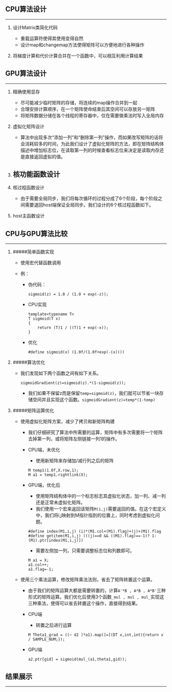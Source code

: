 
## CPU算法设计
---

1. 设计Matrix类简化代码
	- 重载运算符使得其使用变得自然
	- 设计map和changemap方法使得矩阵可以方便地进行各种操作

2. 将梯度计算和代价计算合并在一个函数中，可以相互利用计算结果

## GPU算法设计
---

1. 精确使用显存
	- 尽可能减少临时矩阵的存储，将连续的map操作合并到一起
	- 合理安排计算顺序，在一个矩阵使命结束后其空间可以存放另一矩阵
	- 将矩阵数据分储在各个线程的寄存器中，仅在需要做乘法时写入全局内存

2. 虚拟化矩阵设计
	- 算法中出现多次“添加一列”和“删除第一列”操作，而如果改写矩阵的话将会消耗较多的时间，为此我们设计了虚拟化矩阵的方法，即在矩阵结构体描述中增加标志位，在读取第一列的时候查看标志位来决定是读取内存还是直接返回虚拟的值。

3. 核功能函数设计
	- 
	
4. 核过程函数设计
	- 由于需要全局同步，我们将每次循环的过程分成了6个阶段，每个阶段之间需要退回host端保证全局同步。我们设计的6个核过程函数如下。

5. host主函数设计 


## CPU与GPU算法比较
---

1. #####简单函数实现
	- 使用宏代替函数调用

	- 例：
		- 伪代码：
			
			```
			sigmoid(z) = 1.0 / (1.0 + exp(-z));
			
			```
		- CPU实现
		
			```
			template<typename T>
			T sigmoid(T x)
			{
    			return (T)1 / ((T)1 + exp(-x));
			}

			```
		- 优化
			
			```
			#define sigmoid(x) (1.0f/(1.0f+exp(-(x))))
			``` 
			
2. #####算法优化
	- 我们发现如下两个函数之间有如下关系。
	
		```
		sigmoidGradient(z)=sigmoid(z).*(1-sigmoid(z));
		```
		- 我们如果不保留z而是保留```temp=sigmoid(z)```，我们就可以节省一块存储空间并且实现这个函数。```sigmoidGradient(z)=temp*(1-temp)```
		
3. #####矩阵运算优化
	
	- 使用虚拟化矩阵方案，减少了拷贝和新矩阵构建
		- 我们仔细研究了算法中所需要的运算，矩阵中有多次需要将一个矩阵去掉第一列，或将矩阵左侧链接一列1的操作。
		- CPU端，未优化
			- 使用新矩阵来存储加/减行列之后的矩阵
			
			```
			M temp1(1.0f,X.row,1);
    		M a1 = temp1.rightlink(X);
			```
		- GPU端，优化后
			- 使用矩阵结构体中的一个标志标志其虚拟化状态，加一列、减一列还是正常未虚拟化矩阵。
			- 我们使用一个宏来返回该矩阵```M(i,j)```需要返回的值。在这个宏定义中，我们将i,j映射到M指针指到的位置上，同时考虑到虚拟化问题。
			
			```
			#define index(M1,i,j) (i)*(M1.col+(M1).flag)+(j)+(M1).flag
			#define getitem(M1,i,j) (((j)==0 && ((M1).flag)==-1)? 1:(M1).ptr[index(M1,i,j)])
			```
			- 需要左侧加一列，只需要调整标志位和列数即可。
			
			```
			M a1 = X;
			a1.col++;
			a1.flag=-1;
			```
	- 使用三个乘法运算，修改矩阵乘法法则，省去了矩阵转置这个运算。
		- 由于我们的矩阵运算大都是需要转置的，计算```A'*B , A*B , A*B'```三种形式的矩阵运算。我们优化后使用3个函数```_mul , mul , mul_```实现这三种乘法，使得可以省去转置这个操作，直接得到结果。
		- CPU端
			- 转置之后进行运算
			
			```
			M Theta1_grad = ((~ d2 )*a1).map([=](DT x,int,int){return x / SAMPLE_NUM;});
			```
		- GPU端
			
			```
			a2.ptr[gid] = sigmoid(mul_(a1,theta1,gid));
			```
			
## 结果展示
---
